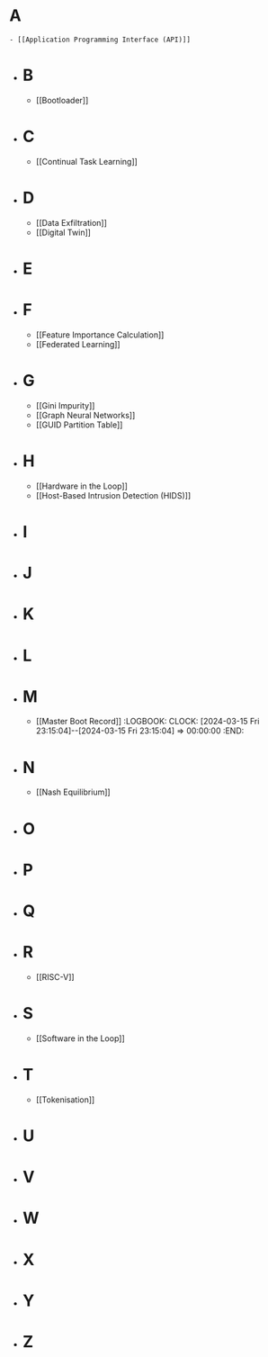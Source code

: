 # A
	- [[Application Programming Interface (API)]]
- # B
	- [[Bootloader]]
- # C
	- [[Continual Task Learning]]
- # D
	- [[Data Exfiltration]]
	- [[Digital Twin]]
- # E
- # F
	- [[Feature Importance Calculation]]
	- [[Federated Learning]]
- # G
	- [[Gini Impurity]]
	- [[Graph Neural Networks]]
	- [[GUID Partition Table]]
- # H
	- [[Hardware in the Loop]]
	- [[Host-Based Intrusion Detection (HIDS)]]
- # I
- # J
- # K
- # L
- # M
	- [[Master Boot Record]]
	  :LOGBOOK:
	  CLOCK: [2024-03-15 Fri 23:15:04]--[2024-03-15 Fri 23:15:04] =>  00:00:00
	  :END:
- # N
	- [[Nash Equilibrium]]
- # O
- # P
- # Q
- # R
	- [[RISC-V]]
- # S
	- [[Software in the Loop]]
- # T
	- [[Tokenisation]]
- # U
- # V
- # W
- # X
- # Y
- # Z